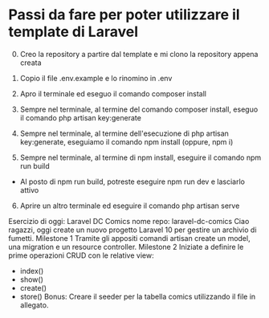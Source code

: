 # Passi da fare per poter utilizzare il template di Laravel

0. Creo la repository a partire dal template e mi clono la repository appena creata

1. Copio il file .env.example e lo rinomino in .env

2. Apro il terminale ed eseguo il comando composer install

3. Sempre nel terminale, al termine del comando composer install, eseguo il comando php artisan key:generate

4. Sempre nel terminale, al termine dell'esecuzione di php artisan key:generate, eseguiamo il comando npm install (oppure, npm i)

5. Sempre nel terminale, al termine di npm install, eseguire il comando npm run build
- Al posto di npm run build, potreste eseguire npm run dev e lasciarlo attivo

6. Aprire un altro terminale ed eseguire il comando php artisan serve

Esercizio di oggi: Laravel DC Comics
nome repo: laravel-dc-comics
Ciao ragazzi,
oggi create un nuovo progetto Laravel 10 per gestire un archivio di fumetti.
Milestone 1
Tramite gli appositi comandi artisan create un model, una migration e un resource controller.
Milestone 2
Iniziate a definire le prime operazioni CRUD con le relative view:
- index()
- show()
- create()
- store()
Bonus:
Creare il seeder per la tabella comics utilizzando il file in allegato.
